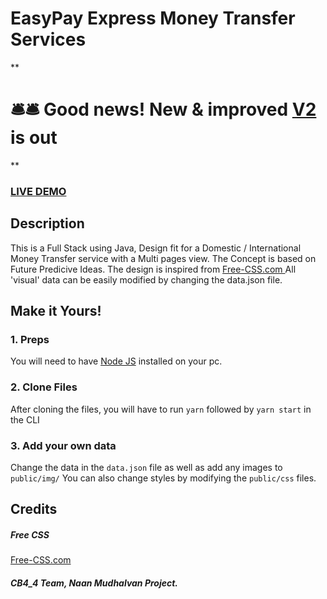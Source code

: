 # EasyPay Express Money Transfer Services

**

# 🛎️🛎️ Good news! New & improved [V2]() is out  

**


### <a href="">LIVE DEMO</a> 

## Description
This is a Full Stack using Java, Design fit for a  Domestic / International Money Transfer service with a Multi pages view.
The Concept is based on Future Predicive Ideas. The design is inspired from <a href="https://www.free-css.com/assets/files/free-css-templates/preview/page234/interact/">Free-CSS.com </a>
All 'visual' data can be easily modified by changing the data.json file.

## Make it Yours!
### 1. Preps
You will need to have <a href="https://nodejs.org/">Node JS</a> installed on your pc. 

### 2. Clone Files
After cloning the files, you will have to run ```yarn``` followed by ```yarn start``` in the CLI
### 3. Add your own data 
Change the data in the ```data.json``` file as well as add any images to ```public/img/```
You can also change styles by modifying the ```public/css``` files.


## Credits
##### Free CSS 
<a href="https://www.free-css.com/assets/files/free-css-templates/preview/page234/interact/">Free-CSS.com </a>

##### CB4_4 Team, Naan Mudhalvan Project. 
